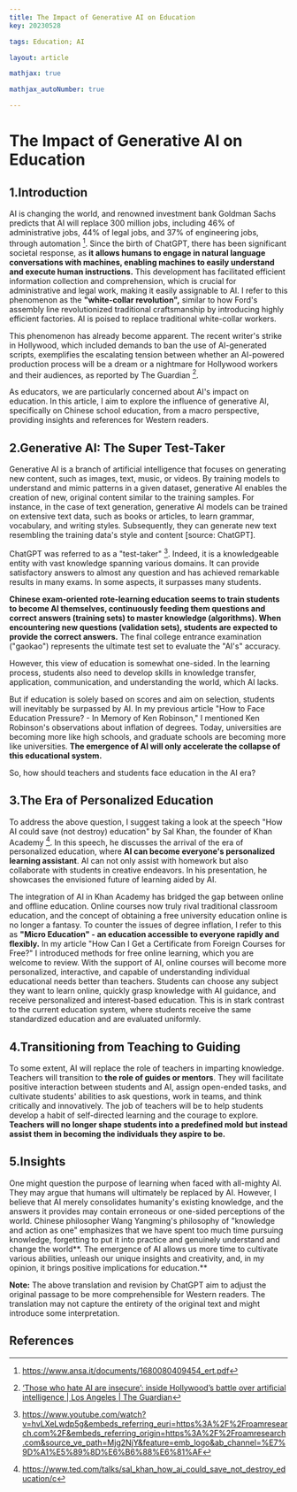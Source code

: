 ```yaml
---
title: The Impact of Generative AI on Education
key: 20230528

tags: Education; AI

layout: article

mathjax: true

mathjax_autoNumber: true

---
```


# The Impact of Generative AI on Education

<!--more-->

## 1.Introduction 

AI is changing the world, and renowned investment bank Goldman Sachs predicts that AI will replace 300 million jobs, including 46% of administrative jobs, 44% of legal jobs, and 37% of engineering jobs, through automation [^1]. Since the birth of ChatGPT, there has been significant societal response, as **it allows humans to engage in natural language conversations with machines, enabling machines to easily understand and execute human instructions.** This development has facilitated efficient information collection and comprehension, which is crucial for administrative and legal work, making it easily assignable to AI. I refer to this phenomenon as the **"white-collar revolution",** similar to how Ford's assembly line revolutionized traditional craftsmanship by introducing highly efficient factories. AI is poised to replace traditional white-collar workers.

This phenomenon has already become apparent. The recent writer's strike in Hollywood, which included demands to ban the use of AI-generated scripts, exemplifies the escalating tension between whether an AI-powered production process will be a dream or a nightmare for Hollywood workers and their audiences, as reported by The Guardian [^2].

As educators, we are particularly concerned about AI's impact on education. In this article, I aim to explore the influence of generative AI, specifically on Chinese school education, from a macro perspective, providing insights and references for Western readers.

## 2.Generative AI: The Super Test-Taker 

Generative AI is a branch of artificial intelligence that focuses on generating new content, such as images, text, music, or videos. By training models to understand and mimic patterns in a given dataset, generative AI enables the creation of new, original content similar to the training samples. For instance, in the case of text generation, generative AI models can be trained on extensive text data, such as books or articles, to learn grammar, vocabulary, and writing styles. Subsequently, they can generate new text resembling the training data's style and content [source: ChatGPT].

ChatGPT was referred to as a "test-taker" [^3]. Indeed, it is a knowledgeable entity with vast knowledge spanning various domains. It can provide satisfactory answers to almost any question and has achieved remarkable results in many exams. In some aspects, it surpasses many students.

**Chinese exam-oriented rote-learning education seems to train students to become AI themselves, continuously feeding them questions and correct answers (training sets) to master knowledge (algorithms). When encountering new questions (validation sets), students are expected to provide the correct answers.** The final college entrance examination ("gaokao") represents the ultimate test set to evaluate the "AI's" accuracy.

However, this view of education is somewhat one-sided. In the learning process, students also need to develop skills in knowledge transfer, application, communication, and understanding the world, which AI lacks.

But if education is solely based on scores and aim on selection, students will inevitably be surpassed by AI. In my previous article "How to Face Education Pressure? - In Memory of Ken Robinson," I mentioned Ken Robinson's observations about inflation of degrees. Today, universities are becoming more like high schools, and graduate schools are becoming more like universities. **The emergence of AI will only accelerate the collapse of this educational system.**

So, how should teachers and students face education in the AI era?

## 3.The Era of Personalized Education 

To address the above question, I suggest taking a look at the speech "How AI could save (not destroy) education" by Sal Khan, the founder of Khan Academy [^4]. In this speech, he discusses the arrival of the era of personalized education, where **AI can become everyone's personalized learning assistant**. AI can not only assist with homework but also collaborate with students in creative endeavors. In his presentation, he showcases the envisioned future of learning aided by AI.

The integration of AI in Khan Academy has bridged the gap between online and offline education. Online courses now truly rival traditional classroom education, and the concept of obtaining a free university education online is no longer a fantasy. To counter the issues of degree inflation, I refer to this as **"Micro Education" - an education accessible to everyone rapidly and flexibly.** In my article "How Can I Get a Certificate from Foreign Courses for Free?" I introduced methods for free online learning, which you are welcome to review. With the support of AI, online courses will become more personalized, interactive, and capable of understanding individual educational needs better than teachers. Students can choose any subject they want to learn online, quickly grasp knowledge with AI guidance, and receive personalized and interest-based education. This is in stark contrast to the current education system, where students receive the same standardized education and are evaluated uniformly.

## 4.Transitioning from Teaching to Guiding 

To some extent, AI will replace the role of teachers in imparting knowledge. Teachers will transition to **the role of guides or mentors**. They will facilitate positive interaction between students and AI, assign open-ended tasks, and cultivate students' abilities to ask questions, work in teams, and think critically and innovatively. The job of teachers will be to help students develop a habit of self-directed learning and the courage to explore. **Teachers will no longer shape students into a predefined mold but instead assist them in becoming the individuals they aspire to be.**

## 5.Insights 

One might question the purpose of learning when faced with all-mighty AI. They may argue that humans will ultimately be replaced by AI. However, I believe that AI merely consolidates humanity's existing knowledge, and the answers it provides may contain erroneous or one-sided perceptions of the world. Chinese philosopher Wang Yangming's philosophy of "knowledge and action as one" emphasizes that we have spent too much time pursuing knowledge, forgetting to put it into practice and genuinely understand and change the world**. The emergence of AI allows us more time to cultivate various abilities, unleash our unique insights and creativity, and, in my opinion, it brings positive implications for education.**

**Note:** The above translation and revision by ChatGPT aim to adjust the original passage to be more comprehensible for Western readers. The translation may not capture the entirety of the original text and might introduce some interpretation.



## References

[^1]: https://www.ansa.it/documents/1680080409454_ert.pdf
[^2]: [‘Those who hate AI are insecure’: inside Hollywood’s battle over artificial intelligence | Los Angeles | The Guardian](https://www.theguardian.com/us-news/2023/may/26/hollywood-writers-strike-artificial-intelligence)
[^3]: https://www.youtube.com/watch?v=hvLXeLwdp5g&embeds_referring_euri=https%3A%2F%2Froamresearch.com%2F&embeds_referring_origin=https%3A%2F%2Froamresearch.com&source_ve_path=Mjg2NjY&feature=emb_logo&ab_channel=%E7%9D%A1%E5%89%8D%E6%B6%88%E6%81%AF
[^4]: https://www.ted.com/talks/sal_khan_how_ai_could_save_not_destroy_education/c